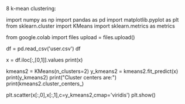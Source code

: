 8      k-mean clustering:



import numpy as np
import pandas as pd
import matplotlib.pyplot as plt
from sklearn.cluster import KMeans
import sklearn.metrics as metrics




from google.colab import files 
upload = files.upload() 




df = pd.read_csv('user.csv')
df




x = df.iloc[:,[0,1]].values
print(x)




kmeans2 = KMeans(n_clusters=2)
y_kmeans2 = kmeans2.fit_predict(x)
print(y_kmeans2)
print("Cluster centers are:")
print(kmeans2.cluster_centers_)




plt.scatter(x[:,0],x[:,1],c=y_kmeans2,cmap='viridis')
plt.show()
